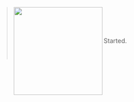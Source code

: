 > <img align="left" width="200" src="https://file.notion.so/f/f/5dd1f4df-fe4c-40cd-af28-7ddfa487876c/cfec5de3-c9f0-452b-8231-08dc409136cd/emojibest_com_AnimatedSticker_(4)dd.gif?id=c4eb0d82-4e73-420c-bf4b-9091d9153288&table=block&spaceId=5dd1f4df-fe4c-40cd-af28-7ddfa487876c&expirationTimestamp=1701180000000&signature=r9pW9BPbyPJIdDEWCYL9Tt6lGunbkcjKMKxC61iKsRQ&downloadName=emojibest_com_AnimatedSticker+%284%29dd.gif"/>
> <BR>
> <BR>
> <BR>
> <BR>
> Started.
> <BR>
> <BR>
> <BR>
